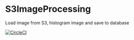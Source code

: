 # S3ImageProcessing
Load image from S3, histogram image and save to database

[![CircleCI](https://circleci.com/gh/phuongvobys/S3ImageProcessing.svg?style=svg)](https://circleci.com/gh/phuongvobys/S3ImageProcessing)

